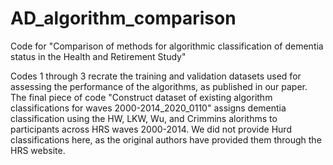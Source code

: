 # AD_algorithm_comparison
Code for "Comparison of methods for algorithmic classification of dementia status in the Health and Retirement Study"

Codes 1 through 3 recrate the training and validation datasets used for assessing the performance of the algorithms, as published in our paper. 
The final piece of code "Construct dataset of existing algorithm classifications for waves 2000-2014_2020_0110" assigns dementia classification using the HW, LKW, Wu, and Crimmins alorithms to participants across HRS waves 2000-2014. We did not provide Hurd classifications here, as the original authors have provided them through the HRS website.

